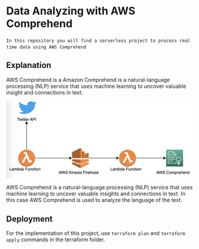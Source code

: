 

# Data Analyzing with AWS Comprehend

`In this repository you will find a serverless project to process real time data using AWS Comprehend`


## Explanation

AWS Comprehend is a Amazon Comprehend is a natural-language processing (NLP) service that uses machine learning to uncover valuable insight and connections in text.

![Screenshot](schema.png)


AWS Comprehend is a natural-language processing (NLP) service that uses machine learning to uncover valuable insights and connections in text.
In this case AWS Comprehend is used to analyze the language of the text.

## Deployment
For the implementation of this project, use `terraform plan` and `terraform apply` commands in the terraform folder.

